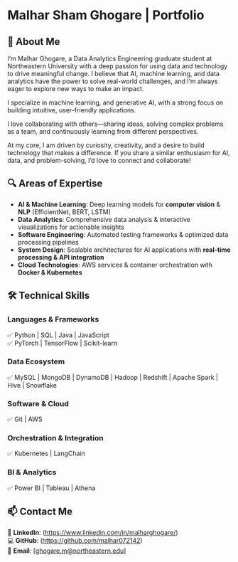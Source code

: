 # Malhar Sham Ghogare | Portfolio

## 🚀 About Me  

I’m Malhar Ghogare, a Data Analytics Engineering graduate student at Northeastern University with a deep passion for using data and technology to drive meaningful change. I believe that AI, machine learning, and data analytics have the power to solve real-world challenges, and I’m always eager to explore new ways to make an impact.

I specialize in machine learning, and generative AI, with a strong focus on building intuitive, user-friendly applications.

I love collaborating with others—sharing ideas, solving complex problems as a team, and continuously learning from different perspectives.

At my core, I am driven by curiosity, creativity, and a desire to build technology that makes a difference. If you share a similar enthusiasm for AI, data, and problem-solving, I’d love to connect and collaborate!

## 🔍 Areas of Expertise  
- **AI & Machine Learning**: Deep learning models for **computer vision** & **NLP** (EfficientNet, BERT, LSTM)  
- **Data Analytics**: Comprehensive data analysis & interactive visualizations for actionable insights  
- **Software Engineering**: Automated testing frameworks & optimized data processing pipelines  
- **System Design**: Scalable architectures for AI applications with **real-time processing & API integration**  
- **Cloud Technologies**: AWS services & container orchestration with **Docker & Kubernetes**  

## 🛠 Technical Skills  

### **Languages & Frameworks**  
✅ Python | SQL | Java | JavaScript  
✅ PyTorch | TensorFlow | Scikit-learn  

### **Data Ecosystem**  
✅ MySQL | MongoDB | DynamoDB | Hadoop | Redshift | Apache Spark | Hive | Snowflake  

### **Software & Cloud**  
✅ Git | AWS

### **Orchestration & Integration**  
✅ Kubernetes | LangChain  

### **BI & Analytics**  
✅ Power BI | Tableau | Athena  

## 📫 Contact Me  
📍 **LinkedIn**: (https://www.linkedin.com/in/malharghogare/)  
💻 **GitHub**: (https://github.com/malhar072142)  
📧 **Email**: [ghogare.m@northeastern.edu] 

